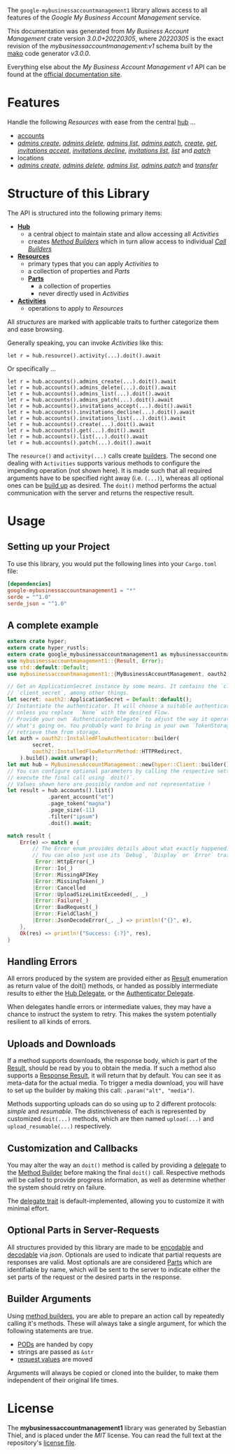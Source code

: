 <!---
DO NOT EDIT !
This file was generated automatically from 'src/mako/api/README.md.mako'
DO NOT EDIT !
-->
The `google-mybusinessaccountmanagement1` library allows access to all features of the *Google My Business Account Management* service.

This documentation was generated from *My Business Account Management* crate version *3.0.0+20220305*, where *20220305* is the exact revision of the *mybusinessaccountmanagement:v1* schema built by the [mako](http://www.makotemplates.org/) code generator *v3.0.0*.

Everything else about the *My Business Account Management* *v1* API can be found at the
[official documentation site](https://developers.google.com/my-business/).
# Features

Handle the following *Resources* with ease from the central [hub](https://docs.rs/google-mybusinessaccountmanagement1/3.0.0+20220305/google_mybusinessaccountmanagement1/MyBusinessAccountManagement) ... 

* [accounts](https://docs.rs/google-mybusinessaccountmanagement1/3.0.0+20220305/google_mybusinessaccountmanagement1/api::Account)
 * [*admins create*](https://docs.rs/google-mybusinessaccountmanagement1/3.0.0+20220305/google_mybusinessaccountmanagement1/api::AccountAdminCreateCall), [*admins delete*](https://docs.rs/google-mybusinessaccountmanagement1/3.0.0+20220305/google_mybusinessaccountmanagement1/api::AccountAdminDeleteCall), [*admins list*](https://docs.rs/google-mybusinessaccountmanagement1/3.0.0+20220305/google_mybusinessaccountmanagement1/api::AccountAdminListCall), [*admins patch*](https://docs.rs/google-mybusinessaccountmanagement1/3.0.0+20220305/google_mybusinessaccountmanagement1/api::AccountAdminPatchCall), [*create*](https://docs.rs/google-mybusinessaccountmanagement1/3.0.0+20220305/google_mybusinessaccountmanagement1/api::AccountCreateCall), [*get*](https://docs.rs/google-mybusinessaccountmanagement1/3.0.0+20220305/google_mybusinessaccountmanagement1/api::AccountGetCall), [*invitations accept*](https://docs.rs/google-mybusinessaccountmanagement1/3.0.0+20220305/google_mybusinessaccountmanagement1/api::AccountInvitationAcceptCall), [*invitations decline*](https://docs.rs/google-mybusinessaccountmanagement1/3.0.0+20220305/google_mybusinessaccountmanagement1/api::AccountInvitationDeclineCall), [*invitations list*](https://docs.rs/google-mybusinessaccountmanagement1/3.0.0+20220305/google_mybusinessaccountmanagement1/api::AccountInvitationListCall), [*list*](https://docs.rs/google-mybusinessaccountmanagement1/3.0.0+20220305/google_mybusinessaccountmanagement1/api::AccountListCall) and [*patch*](https://docs.rs/google-mybusinessaccountmanagement1/3.0.0+20220305/google_mybusinessaccountmanagement1/api::AccountPatchCall)
* locations
 * [*admins create*](https://docs.rs/google-mybusinessaccountmanagement1/3.0.0+20220305/google_mybusinessaccountmanagement1/api::LocationAdminCreateCall), [*admins delete*](https://docs.rs/google-mybusinessaccountmanagement1/3.0.0+20220305/google_mybusinessaccountmanagement1/api::LocationAdminDeleteCall), [*admins list*](https://docs.rs/google-mybusinessaccountmanagement1/3.0.0+20220305/google_mybusinessaccountmanagement1/api::LocationAdminListCall), [*admins patch*](https://docs.rs/google-mybusinessaccountmanagement1/3.0.0+20220305/google_mybusinessaccountmanagement1/api::LocationAdminPatchCall) and [*transfer*](https://docs.rs/google-mybusinessaccountmanagement1/3.0.0+20220305/google_mybusinessaccountmanagement1/api::LocationTransferCall)




# Structure of this Library

The API is structured into the following primary items:

* **[Hub](https://docs.rs/google-mybusinessaccountmanagement1/3.0.0+20220305/google_mybusinessaccountmanagement1/MyBusinessAccountManagement)**
    * a central object to maintain state and allow accessing all *Activities*
    * creates [*Method Builders*](https://docs.rs/google-mybusinessaccountmanagement1/3.0.0+20220305/google_mybusinessaccountmanagement1/client::MethodsBuilder) which in turn
      allow access to individual [*Call Builders*](https://docs.rs/google-mybusinessaccountmanagement1/3.0.0+20220305/google_mybusinessaccountmanagement1/client::CallBuilder)
* **[Resources](https://docs.rs/google-mybusinessaccountmanagement1/3.0.0+20220305/google_mybusinessaccountmanagement1/client::Resource)**
    * primary types that you can apply *Activities* to
    * a collection of properties and *Parts*
    * **[Parts](https://docs.rs/google-mybusinessaccountmanagement1/3.0.0+20220305/google_mybusinessaccountmanagement1/client::Part)**
        * a collection of properties
        * never directly used in *Activities*
* **[Activities](https://docs.rs/google-mybusinessaccountmanagement1/3.0.0+20220305/google_mybusinessaccountmanagement1/client::CallBuilder)**
    * operations to apply to *Resources*

All *structures* are marked with applicable traits to further categorize them and ease browsing.

Generally speaking, you can invoke *Activities* like this:

```Rust,ignore
let r = hub.resource().activity(...).doit().await
```

Or specifically ...

```ignore
let r = hub.accounts().admins_create(...).doit().await
let r = hub.accounts().admins_delete(...).doit().await
let r = hub.accounts().admins_list(...).doit().await
let r = hub.accounts().admins_patch(...).doit().await
let r = hub.accounts().invitations_accept(...).doit().await
let r = hub.accounts().invitations_decline(...).doit().await
let r = hub.accounts().invitations_list(...).doit().await
let r = hub.accounts().create(...).doit().await
let r = hub.accounts().get(...).doit().await
let r = hub.accounts().list(...).doit().await
let r = hub.accounts().patch(...).doit().await
```

The `resource()` and `activity(...)` calls create [builders][builder-pattern]. The second one dealing with `Activities` 
supports various methods to configure the impending operation (not shown here). It is made such that all required arguments have to be 
specified right away (i.e. `(...)`), whereas all optional ones can be [build up][builder-pattern] as desired.
The `doit()` method performs the actual communication with the server and returns the respective result.

# Usage

## Setting up your Project

To use this library, you would put the following lines into your `Cargo.toml` file:

```toml
[dependencies]
google-mybusinessaccountmanagement1 = "*"
serde = "^1.0"
serde_json = "^1.0"
```

## A complete example

```Rust
extern crate hyper;
extern crate hyper_rustls;
extern crate google_mybusinessaccountmanagement1 as mybusinessaccountmanagement1;
use mybusinessaccountmanagement1::{Result, Error};
use std::default::Default;
use mybusinessaccountmanagement1::{MyBusinessAccountManagement, oauth2, hyper, hyper_rustls};

// Get an ApplicationSecret instance by some means. It contains the `client_id` and 
// `client_secret`, among other things.
let secret: oauth2::ApplicationSecret = Default::default();
// Instantiate the authenticator. It will choose a suitable authentication flow for you, 
// unless you replace  `None` with the desired Flow.
// Provide your own `AuthenticatorDelegate` to adjust the way it operates and get feedback about 
// what's going on. You probably want to bring in your own `TokenStorage` to persist tokens and
// retrieve them from storage.
let auth = oauth2::InstalledFlowAuthenticator::builder(
        secret,
        oauth2::InstalledFlowReturnMethod::HTTPRedirect,
    ).build().await.unwrap();
let mut hub = MyBusinessAccountManagement::new(hyper::Client::builder().build(hyper_rustls::HttpsConnector::with_native_roots()), auth);
// You can configure optional parameters by calling the respective setters at will, and
// execute the final call using `doit()`.
// Values shown here are possibly random and not representative !
let result = hub.accounts().list()
             .parent_account("et")
             .page_token("magna")
             .page_size(-11)
             .filter("ipsum")
             .doit().await;

match result {
    Err(e) => match e {
        // The Error enum provides details about what exactly happened.
        // You can also just use its `Debug`, `Display` or `Error` traits
         Error::HttpError(_)
        |Error::Io(_)
        |Error::MissingAPIKey
        |Error::MissingToken(_)
        |Error::Cancelled
        |Error::UploadSizeLimitExceeded(_, _)
        |Error::Failure(_)
        |Error::BadRequest(_)
        |Error::FieldClash(_)
        |Error::JsonDecodeError(_, _) => println!("{}", e),
    },
    Ok(res) => println!("Success: {:?}", res),
}

```
## Handling Errors

All errors produced by the system are provided either as [Result](https://docs.rs/google-mybusinessaccountmanagement1/3.0.0+20220305/google_mybusinessaccountmanagement1/client::Result) enumeration as return value of
the doit() methods, or handed as possibly intermediate results to either the 
[Hub Delegate](https://docs.rs/google-mybusinessaccountmanagement1/3.0.0+20220305/google_mybusinessaccountmanagement1/client::Delegate), or the [Authenticator Delegate](https://docs.rs/yup-oauth2/*/yup_oauth2/trait.AuthenticatorDelegate.html).

When delegates handle errors or intermediate values, they may have a chance to instruct the system to retry. This 
makes the system potentially resilient to all kinds of errors.

## Uploads and Downloads
If a method supports downloads, the response body, which is part of the [Result](https://docs.rs/google-mybusinessaccountmanagement1/3.0.0+20220305/google_mybusinessaccountmanagement1/client::Result), should be
read by you to obtain the media.
If such a method also supports a [Response Result](https://docs.rs/google-mybusinessaccountmanagement1/3.0.0+20220305/google_mybusinessaccountmanagement1/client::ResponseResult), it will return that by default.
You can see it as meta-data for the actual media. To trigger a media download, you will have to set up the builder by making
this call: `.param("alt", "media")`.

Methods supporting uploads can do so using up to 2 different protocols: 
*simple* and *resumable*. The distinctiveness of each is represented by customized 
`doit(...)` methods, which are then named `upload(...)` and `upload_resumable(...)` respectively.

## Customization and Callbacks

You may alter the way an `doit()` method is called by providing a [delegate](https://docs.rs/google-mybusinessaccountmanagement1/3.0.0+20220305/google_mybusinessaccountmanagement1/client::Delegate) to the 
[Method Builder](https://docs.rs/google-mybusinessaccountmanagement1/3.0.0+20220305/google_mybusinessaccountmanagement1/client::CallBuilder) before making the final `doit()` call. 
Respective methods will be called to provide progress information, as well as determine whether the system should 
retry on failure.

The [delegate trait](https://docs.rs/google-mybusinessaccountmanagement1/3.0.0+20220305/google_mybusinessaccountmanagement1/client::Delegate) is default-implemented, allowing you to customize it with minimal effort.

## Optional Parts in Server-Requests

All structures provided by this library are made to be [encodable](https://docs.rs/google-mybusinessaccountmanagement1/3.0.0+20220305/google_mybusinessaccountmanagement1/client::RequestValue) and 
[decodable](https://docs.rs/google-mybusinessaccountmanagement1/3.0.0+20220305/google_mybusinessaccountmanagement1/client::ResponseResult) via *json*. Optionals are used to indicate that partial requests are responses 
are valid.
Most optionals are are considered [Parts](https://docs.rs/google-mybusinessaccountmanagement1/3.0.0+20220305/google_mybusinessaccountmanagement1/client::Part) which are identifiable by name, which will be sent to 
the server to indicate either the set parts of the request or the desired parts in the response.

## Builder Arguments

Using [method builders](https://docs.rs/google-mybusinessaccountmanagement1/3.0.0+20220305/google_mybusinessaccountmanagement1/client::CallBuilder), you are able to prepare an action call by repeatedly calling it's methods.
These will always take a single argument, for which the following statements are true.

* [PODs][wiki-pod] are handed by copy
* strings are passed as `&str`
* [request values](https://docs.rs/google-mybusinessaccountmanagement1/3.0.0+20220305/google_mybusinessaccountmanagement1/client::RequestValue) are moved

Arguments will always be copied or cloned into the builder, to make them independent of their original life times.

[wiki-pod]: http://en.wikipedia.org/wiki/Plain_old_data_structure
[builder-pattern]: http://en.wikipedia.org/wiki/Builder_pattern
[google-go-api]: https://github.com/google/google-api-go-client

# License
The **mybusinessaccountmanagement1** library was generated by Sebastian Thiel, and is placed 
under the *MIT* license.
You can read the full text at the repository's [license file][repo-license].

[repo-license]: https://github.com/Byron/google-apis-rsblob/main/LICENSE.md
